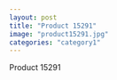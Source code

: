 ```yaml
---
layout: post
title: "Product 15291"
image: "product15291.jpg"
categories: "category1"
---
```

Product 15291
